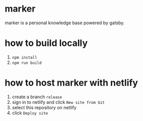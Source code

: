 # marker
 marker is a personal knowledge base powered by gatsby.

# how to build locally

1. `npm install`
2. `npm run build`

# how to host marker with netlify 

1. create a branch `release`
2. sign in to netlify and click `New site from Git`
3. select this repository on netlify
4. click `Deploy site`